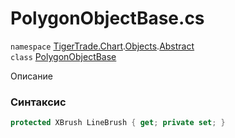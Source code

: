 
# PolygonObjectBase.cs
`namespace` [TigerTrade.Chart](../../../TigerTrade.Chart.md).[Objects](../../../TigerTrade.Chart/Objects.md).[Abstract](../../../TigerTrade.Chart/Objects/Abstract.md)  
    `class` [PolygonObjectBase](../../PolygonObjectBase.cs.md)

Описание

### Синтаксис
```csharp
protected XBrush LineBrush { get; private set; }
```
